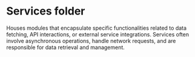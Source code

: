 # Services folder

Houses modules that encapsulate specific functionalities related to data fetching, API interactions, or external service integrations. Services often involve asynchronous operations, handle network requests, and are responsible for data retrieval and management.
